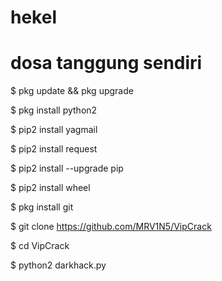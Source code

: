 # hekel
# dosa tanggung sendiri

$ pkg update && pkg upgrade

$ pkg install python2

$ pip2 install yagmail

$ pip2 install request

$ pip2 install --upgrade pip

$ pip2 install wheel

$ pkg install git

$ git clone https://github.com/MRV1N5/VipCrack

$ cd VipCrack

$ python2 darkhack.py
